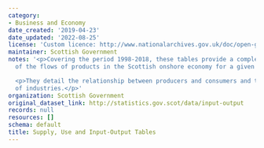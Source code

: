 ```yaml
---
category:
- Business and Economy
date_created: '2019-04-23'
date_updated: '2022-08-25'
license: 'Custom licence: http://www.nationalarchives.gov.uk/doc/open-government-licence/version/3/'
maintainer: Scottish Government
notes: '<p>Covering the period 1998-2018, these tables provide a complete picture
  of the flows of products in the Scottish onshore economy for a given year. </p>

  <p>They detail the relationship between producers and consumers and the interdependencies
  of industries.</p>'
organization: Scottish Government
original_dataset_link: http://statistics.gov.scot/data/input-output
records: null
resources: []
schema: default
title: Supply, Use and Input-Output Tables
---
```

